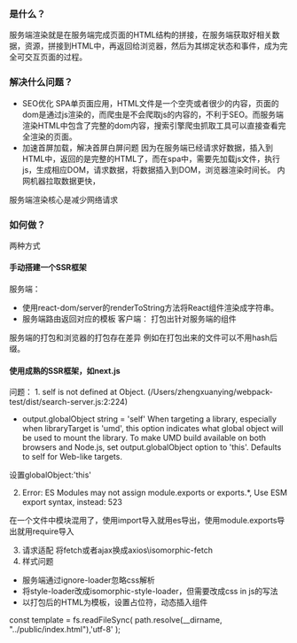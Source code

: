 ### 是什么？
服务端渲染就是在服务端完成页面的HTML结构的拼接，在服务端获取好相关数据，资源，拼接到HTML中，再返回给浏览器，然后为其绑定状态和事件，成为完全可交互页面的过程。
### 解决什么问题？
- SEO优化
SPA单页面应用，HTML文件是一个空壳或者很少的内容，页面的dom是通过js渲染的，而爬虫是不会爬取js的内容的，不利于SEO。而服务端渲染HTML中包含了完整的dom内容，搜索引擎爬虫抓取工具可以直接查看完全渲染的页面。
- 加速首屏加载，解决首屏白屏问题
因为在服务端已经请求好数据，插入到HTML中，返回的是完整的HTML了，而在spa中，需要先加载js文件，执行js，生成相应DOM，请求数据，将数据插入到DOM，浏览器渲染时间长。
内网机器拉取数据更快，

服务端渲染核心是减少网络请求
### 如何做？
两种方式
#### 手动搭建一个SSR框架
服务端：
- 使用react-dom/server的renderToString方法将React组件渲染成字符串。
- 服务端路由返回对应的模板
客户端：
打包出针对服务端的组件

服务端的打包和浏览器的打包存在差异
例如在打包出来的文件可以不用hash后缀。

#### 使用成熟的SSR框架，如next.js


问题：
1. 
self is not defined
    at Object.<anonymous> (/Users/zhengxuanying/webpack-test/dist/search-server.js:2:224)
- output.globalObject
string = 'self'
When targeting a library, especially when libraryTarget is 'umd', this option indicates what global object will be used to mount the library. To make UMD build available on both browsers and Node.js, set output.globalObject option to 'this'. Defaults to self for Web-like targets.

设置globalObject:'this'

2. Error: ES Modules may not assign module.exports or exports.*, Use ESM export syntax, instead: 523

在一个文件中模块混用了，使用import导入就用es导出，使用module.exports导出就用require导入

3. 请求适配
将fetch或者ajax换成axios\isomorphic-fetch
4. 样式问题
- 服务端通过ignore-loader忽略css解析
- 将style-loader改成isomorphic-style-loader，但需要改成css in js的写法
- 以打包后的HTML为模板，设置占位符，动态插入组件

const template = fs.readFileSync(
  path.resolve(__dirname, "../public/index.html"),'utf-8'
);